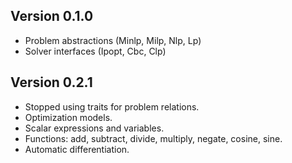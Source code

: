 Version 0.1.0
-------------
* Problem abstractions (Minlp, Milp, Nlp, Lp)
* Solver interfaces (Ipopt, Cbc, Clp)

Version 0.2.1
-------------
* Stopped using traits for problem relations.
* Optimization models.
* Scalar expressions and variables.
* Functions: add, subtract, divide, multiply, negate, cosine, sine.
* Automatic differentiation.